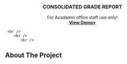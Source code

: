 
  <h3 align="center">CONSOLIDATED GRADE REPORT</h3>

  <p align="center">
    For Acadamic office staff use only!
    <br />
    <a href="https://github.com/othneildrew/Best-README-Template"><strong>View Demo»</strong></a>
  </p>
  
  
     <br />
        <br />
           <br />
           
 <!-- ABOUT THE PROJECT -->
## About The Project

<!-- [![Product Name Screen Shot][product-screenshot]](https://example.com) -->

<!-- There are many great README templates available on GitHub; however, I didn't find one that really suited my needs so I created this enhanced one. I want to create a README template so amazing that it'll be the last one you ever need -- I think this is it.

Here's why:
* Your time should be focused on creating something amazing. A project that solves a problem and helps others
* You shouldn't be doing the same tasks over and over like creating a README from scratch
* You should implement DRY principles to the rest of your life :smile:

Of course, no one template will serve all projects since your needs may be different. So I'll be adding more in the near future. You may also suggest changes by forking this repo and creating a pull request or opening an issue. Thanks to all the people have contributed to expanding this template!

Use the `BLANK_README.md` to get started. -->
